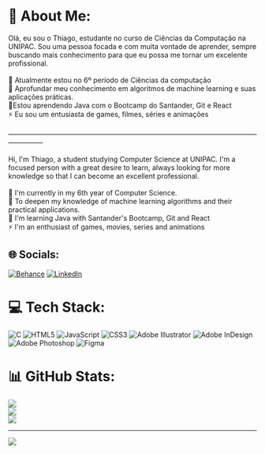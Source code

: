 # 💫 About Me:
Olá, eu sou o Thiago, estudante no curso de Ciências da Computação na UNIPAC. Sou uma pessoa focada e com muita vontade de aprender, sempre buscando mais conhecimento para que eu possa me tornar um excelente profissional.<br><br>🔭 Atualmente estou no 6º período de Ciências da computação<br>🤝 Aprofundar meu conhecimento em algoritmos de machine learning e suas aplicações práticas.<br>🌱Estou aprendendo Java com o Bootcamp do Santander, Git e React<br>⚡ Eu sou um entusiasta de games, filmes, séries e animações<br><br>—————————————————————————————————————————<br><br>Hi, I'm Thiago, a student studying Computer Science at UNIPAC. I'm a focused person with a great desire to learn, always looking for more knowledge so that I can become an excellent professional.<br><br>🔭 I'm currently in my 6th year of Computer Science.<br>🤝 To deepen my knowledge of machine learning algorithms and their practical applications.<br>🌱 I'm learning Java with Santander's Bootcamp, Git and React<br>⚡ I'm an enthusiast of games, movies, series and animations<br>


## 🌐 Socials:
[![Behance](https://img.shields.io/badge/Behance-1769ff?logo=behance&logoColor=white)](https://behance.net/thiago_raphael) [![LinkedIn](https://img.shields.io/badge/LinkedIn-%230077B5.svg?logo=linkedin&logoColor=white)]([https://linkedin.com/in/thiago-raphael-justiniano-silva-98208221b](https://www.linkedin.com/in/thiagoraphaeljustiniano/)) 

# 💻 Tech Stack:
![C](https://img.shields.io/badge/c-%2300599C.svg?style=for-the-badge&logo=c&logoColor=white) ![HTML5](https://img.shields.io/badge/html5-%23E34F26.svg?style=for-the-badge&logo=html5&logoColor=white) ![JavaScript](https://img.shields.io/badge/javascript-%23323330.svg?style=for-the-badge&logo=javascript&logoColor=%23F7DF1E) ![CSS3](https://img.shields.io/badge/css3-%231572B6.svg?style=for-the-badge&logo=css3&logoColor=white) ![Adobe Illustrator](https://img.shields.io/badge/adobe%20illustrator-%23FF9A00.svg?style=for-the-badge&logo=adobe%20illustrator&logoColor=white) ![Adobe InDesign](https://img.shields.io/badge/Adobe%20InDesign-49021F?style=for-the-badge&logo=adobeindesign&logoColor=FF3366) ![Adobe Photoshop](https://img.shields.io/badge/adobe%20photoshop-%2331A8FF.svg?style=for-the-badge&logo=adobe%20photoshop&logoColor=white) ![Figma](https://img.shields.io/badge/figma-%23F24E1E.svg?style=for-the-badge&logo=figma&logoColor=white)
# 📊 GitHub Stats:
![](https://github-readme-stats.vercel.app/api?username=thiagoraphael&theme=nightowl&hide_border=false&include_all_commits=false&count_private=false)<br/>
![](https://github-readme-streak-stats.herokuapp.com/?user=thiagoraphael&theme=nightowl&hide_border=false)<br/>
![](https://github-readme-stats.vercel.app/api/top-langs/?username=thiagoraphael&theme=nightowl&hide_border=false&include_all_commits=false&count_private=false&layout=compact)

---
[![](https://visitcount.itsvg.in/api?id=thiagoraphael&icon=0&color=0)](https://visitcount.itsvg.in)
